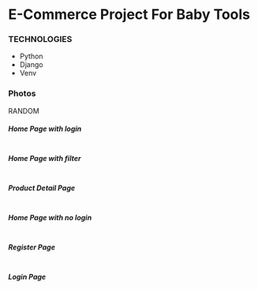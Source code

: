 # E-Commerce Project For Baby Tools
### TECHNOLOGIES
- Python
- Django
- Venv


### Photos
RANDOM

##### Home Page with login
<img alt="" src="https://github.com/MET-DEV/Django-E-Commerce/blob/master/project_images/capture_20220323080815407.jpg"></img>
##### Home Page with filter
<img alt="" src="https://github.com/MET-DEV/Django-E-Commerce/blob/master/project_images/capture_20220323080840305.jpg"></img>
##### Product Detail Page
<img alt="" src="https://github.com/MET-DEV/Django-E-Commerce/blob/master/project_images/capture_20220323080934541.jpg"></img>

##### Home Page with no login
<img alt="" src="https://github.com/MET-DEV/Django-E-Commerce/blob/master/project_images/capture_20220323080953570.jpg"></img>


##### Register Page
<img alt="" src="https://github.com/MET-DEV/Django-E-Commerce/blob/master/project_images/capture_20220323081016022.jpg"></img>


##### Login Page
<img alt="" src="https://github.com/MET-DEV/Django-E-Commerce/blob/master/project_images/capture_20220323081044867.jpg"></img>
